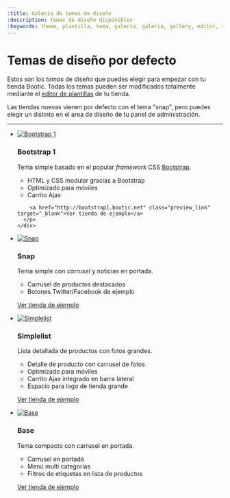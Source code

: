 ```yaml
---
:title: Galería de temas de diseño
:description: Temas de diseño disponibles
:keywords: theme, plantilla, tema, galería, galeria, gallery, editor, simplelist, snap, base, bootstrap
---
```


# Temas de diseño por defecto

Estos son los *temas* de diseño que puedes elegir para empezar con tu tienda Bootic. Todas los temas pueden ser modificados totalmente mediante el [editor de plantillas](/es/themes) de tu tienda.

<div class="tip">
  Las tiendas nuevas vienen por defecto con el tema "snap", pero puedes elegir un distinto en el area de diseño de tu panel de administración.
</div>

<hr />

<ul class="media_items">
  <li class="media_item clearfix">
    <a href="http://bootstrap1.bootic.net" class="thumbnail" target="_blank" title="Ver tienda de ejemplo">
      <img src="/img/themes/gallery/bootstrap1/preview.png" alt="Bootstrap 1" />
    </a>
    <div class="info">
      <h3>Bootstrap 1</h3>
      <p>Tema simple basado en el popular <em>framework</em> CSS <a href="http://twitter.github.com/bootstrap/index.html">Bootstrap</a>.</p>
      <ul>
        <li>HTML y CSS modular gracias a Bootstrap</li>
        <li>Optimizado para móviles</li>
        <li>Carrito Ajax</li>
      </ul>
      <p class="buttons">
        
        <a href="http://bootstrap1.bootic.net" class="preview_link" target="_blank">Ver tienda de ejemplo</a>
      </p>
    </div>
  </li><!-- /bootstrap1 -->
  
  <li class="media_item clearfix">
    <a href="http://snap.bootic.net" class="thumbnail" target="_blank" title="Ver tienda de ejemplo">
      <img src="/img/themes/gallery/snap/preview.png" alt="Snap" />
    </a>
    <div class="info">
      <h3>Snap</h3>
      <p>Tema simple con <em>carrusel</em> y noticias en portada.</p>
      <ul>
        <li>Carrusel de productos destacados</li>
        <li>Botones Twitter/Facebook de ejemplo</li>
      </ul>
      <p class="buttons">
        <a href="http://snap.bootic.net" class="preview_link" target="_blank">Ver tienda de ejemplo</a>
      </p>
    </div>
  </li><!-- /snap -->
  
  <li class="media_item clearfix">
    <a href="http://simplelist.bootic.net" class="thumbnail" target="_blank" title="Ver tienda de ejemplo">
      <img src="/img/themes/gallery/simplelist/preview.png" alt="Simplelist" />
    </a>
    <div class="info">
      <h3>Simplelist</h3>
      <p>Lista detallada de productos con fotos grandes.</p>
      <ul>
        <li>Detalle de producto con carrusel de fotos</li>
        <li>Optimizado para móviles</li>
        <li>Carrito Ajax integrado en barra lateral</li>
        <li>Espacio para logo de tienda grande</li>
      </ul>
      <p class="buttons">
        <a href="http://simplelist.bootic.net" class="preview_link" target="_blank">Ver tienda de ejemplo</a>
      </p>
    </div>
  </li><!-- /simplelist -->
  
  <li class="media_item clearfix">
    <a href="http://tienda.inventario.cl" class="thumbnail" target="_blank" title="Ver tienda de ejemplo">
      <img src="/img/themes/gallery/base/preview.png" alt="Base" />
    </a>
    <div class="info">
      <h3>Base</h3>
      <p>Tema compacto con carrusel en portada.</p>
      <ul>
        <li>Carrusel en portada</li>
        <li>Menú multi categorías</li>
        <li>Filtros de etiquetas en lista de productos</li>
      </ul>
      <p class="buttons">
        <a href="http://tienda.inventario.cl" class="preview_link" target="_blank">Ver tienda de ejemplo</a>
      </p>
    </div>
  </li><!-- /base -->
  
</ul>